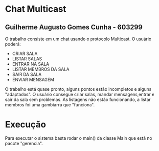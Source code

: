 # Chat Multicast 
## Guilherme Augusto Gomes Cunha - 603299
O trabalho consiste em um chat usando o protocolo Multicast. O usuário poderá: 
* CRIAR SALA
* LISTAR SALAS
* ENTRAR NA SALA
* LISTAR MEMBROS DA SALA
* SAIR DA SALA
* ENVIAR MENSAGEM

O trabalho está quase pronto, alguns pontos estão incompletos e alguns "adaptados". O usuário consegue criar salas, mandar mensagens,entrar e sair da sala sem problemas.
As listagens não estão funcionando, a listar membros foi uma gambiarra que "funciona".

# Execução
Para executar o sistema basta rodar o main() da classe Main que está no pacote "gerencia".
